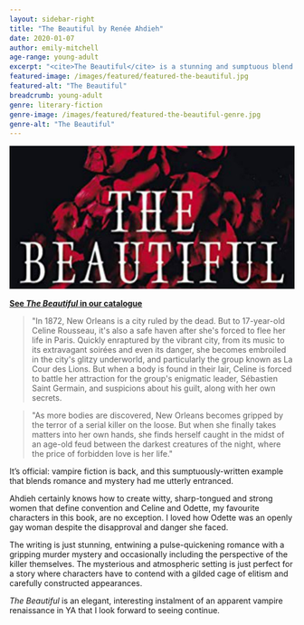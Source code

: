```yaml
---
layout: sidebar-right
title: "The Beautiful by Renée Ahdieh"
date: 2020-01-07
author: emily-mitchell
age-range: young-adult
excerpt: "<cite>The Beautiful</cite> is a stunning and sumptuous blend of romance, mystery and the paranormal."
featured-image: /images/featured/featured-the-beautiful.jpg
featured-alt: "The Beautiful"
breadcrumb: young-adult
genre: literary-fiction
genre-image: /images/featured/featured-the-beautiful-genre.jpg
genre-alt: "The Beautiful"
---
```


![The Beautiful](/images/featured/featured-the-beautiful.jpg)

**[See <cite>The Beautiful</cite> in our catalogue](https://suffolk.spydus.co.uk/cgi-bin/spydus.exe/ENQ/OPAC/BIBENQ?BRN=2639517)**

> "In 1872, New Orleans is a city ruled by the dead. But to 17-year-old Celine Rousseau, it's also a safe haven after she's forced to flee her life in Paris. Quickly enraptured by the vibrant city, from its music to its extravagant soirées and even its danger, she becomes embroiled in the city's glitzy underworld, and particularly the group known as La Cour des Lions. But when a body is found in their lair, Celine is forced to battle her attraction for the group's enigmatic leader, Sébastien Saint Germain, and suspicions about his guilt, along with her own secrets.

> "As more bodies are discovered, New Orleans becomes gripped by the terror of a serial killer on the loose. But when she finally takes matters into her own hands, she finds herself caught in the midst of an age-old feud between the darkest creatures of the night, where the price of forbidden love is her life."

It’s official: vampire fiction is back, and this sumptuously-written example that blends romance and mystery had me utterly entranced.

Ahdieh certainly knows how to create witty, sharp-tongued and strong women that define convention and Celine and Odette, my favourite characters in this book, are no exception. I loved how Odette was an openly gay woman despite the disapproval and danger she faced.

The writing is just stunning, entwining a pulse-quickening romance with a gripping murder mystery and occasionally including the perspective of the killer themselves. The mysterious and atmospheric setting is just perfect for a story where characters have to contend with a gilded cage of elitism and carefully constructed appearances.

<cite>The Beautiful</cite> is an elegant, interesting instalment of an apparent vampire renaissance in YA that I look forward to seeing continue.
